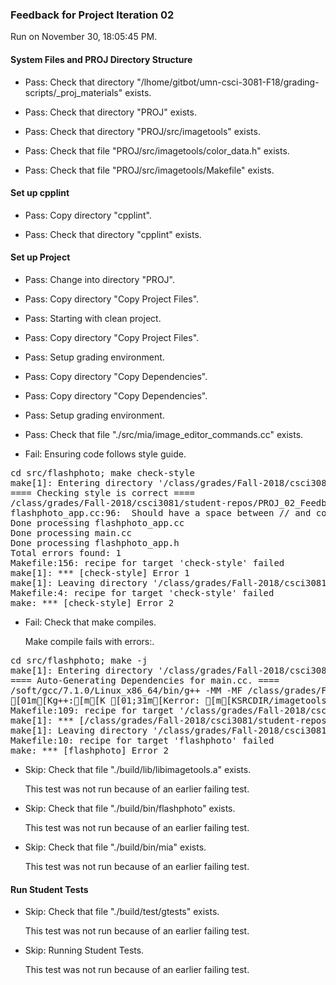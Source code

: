 ### Feedback for Project Iteration 02

Run on November 30, 18:05:45 PM.


#### System Files and PROJ Directory Structure

+ Pass: Check that directory "/lhome/gitbot/umn-csci-3081-F18/grading-scripts/_proj_materials" exists.

+ Pass: Check that directory "PROJ" exists.

+ Pass: Check that directory "PROJ/src/imagetools" exists.

+ Pass: Check that file "PROJ/src/imagetools/color_data.h" exists.

+ Pass: Check that file "PROJ/src/imagetools/Makefile" exists.


#### Set up cpplint

+ Pass: Copy directory "cpplint".



+ Pass: Check that directory "cpplint" exists.


#### Set up Project

+ Pass: Change into directory "PROJ".

+ Pass: Copy directory "Copy Project Files".



+ Pass: Starting with clean project.



+ Pass: Copy directory "Copy Project Files".



+ Pass: Setup grading environment.



+ Pass: Copy directory "Copy Dependencies".



+ Pass: Copy directory "Copy Dependencies".



+ Pass: Setup grading environment.



+ Pass: Check that file "./src/mia/image_editor_commands.cc" exists.

+ Fail: Ensuring code follows style guide.

<pre>cd src/flashphoto; make check-style
make[1]: Entering directory '/class/grades/Fall-2018/csci3081/student-repos/PROJ_02_Feedback/repo-stein936/PROJ/src/flashphoto'
==== Checking style is correct ====
/class/grades/Fall-2018/csci3081/student-repos/PROJ_02_Feedback/repo-stein936/cpplint/cpplint.py --root=.. *.cc *.h
flashphoto_app.cc:96:  Should have a space between // and comment  [whitespace/comments] [4]
Done processing flashphoto_app.cc
Done processing main.cc
Done processing flashphoto_app.h
Total errors found: 1
Makefile:156: recipe for target 'check-style' failed
make[1]: *** [check-style] Error 1
make[1]: Leaving directory '/class/grades/Fall-2018/csci3081/student-repos/PROJ_02_Feedback/repo-stein936/PROJ/src/flashphoto'
Makefile:4: recipe for target 'check-style' failed
make: *** [check-style] Error 2
</pre>



+ Fail: Check that make compiles.

    Make compile fails with errors:.
<pre>cd src/flashphoto; make -j
make[1]: Entering directory '/class/grades/Fall-2018/csci3081/student-repos/PROJ_02_Feedback/repo-stein936/PROJ/src/flashphoto'
==== Auto-Generating Dependencies for main.cc. ====
/soft/gcc/7.1.0/Linux_x86_64/bin/g++ -MM -MF /class/grades/Fall-2018/csci3081/student-repos/PROJ_02_Feedback/repo-stein936/PROJ/build/obj/flashphoto/main.d -MP -MT /class/grades/Fall-2018/csci3081/student-repos/PROJ_02_Feedback/repo-stein936/PROJ/build/obj/flashphoto/main.o -W -Werror -Wall -Wextra -fdiagnostics-color=always -Wfloat-equal -Wshadow -Wcast-align -Wcast-qual -Wformat=2 -Winit-self -Wlogical-op -Wmissing-declarations -Wmissing-include-dirs -Wredundant-decls -Wswitch-default -Wsuggest-override -Wstrict-null-sentinel -Wsign-promo -Wold-style-cast -Woverloaded-virtual -Wctor-dtor-privacy -Wno-old-style-cast -Wno-cast-align -g -std=c++14 -c -I.. -I. -I./.. -isystem/class/grades/Fall-2018/csci3081/student-repos/PROJ_02_Feedback/repo-stein936/PROJ/src/external/MinGfx/build/install/include -isystem/class/grades/Fall-2018/csci3081/student-repos/PROJ_02_Feedback/repo-stein936/PROJ/src/external/MinGfx/build/install/include/nanovg -isystem/class/grades/Fall-2018/csci3081/student-repos/PROJ_02_Feedback/repo-stein936/PROJ/src/external/MinGfx/build/install/include/MinGfx-1.0 SRCDIR/imagetools main.cc
[01m[Kg++:[m[K [01;31m[Kerror: [m[KSRCDIR/imagetools: No such file or directory
Makefile:109: recipe for target '/class/grades/Fall-2018/csci3081/student-repos/PROJ_02_Feedback/repo-stein936/PROJ/build/obj/flashphoto/main.o' failed
make[1]: *** [/class/grades/Fall-2018/csci3081/student-repos/PROJ_02_Feedback/repo-stein936/PROJ/build/obj/flashphoto/main.o] Error 1
make[1]: Leaving directory '/class/grades/Fall-2018/csci3081/student-repos/PROJ_02_Feedback/repo-stein936/PROJ/src/flashphoto'
Makefile:10: recipe for target 'flashphoto' failed
make: *** [flashphoto] Error 2
</pre>



+ Skip: Check that file "./build/lib/libimagetools.a" exists.

  This test was not run because of an earlier failing test.

+ Skip: Check that file "./build/bin/flashphoto" exists.

  This test was not run because of an earlier failing test.

+ Skip: Check that file "./build/bin/mia" exists.

  This test was not run because of an earlier failing test.


#### Run Student Tests

+ Skip: Check that file "./build/test/gtests" exists.

  This test was not run because of an earlier failing test.

+ Skip: Running Student Tests.

  This test was not run because of an earlier failing test.


